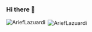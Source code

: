 ### Hi there 👋

<p><img align="left" src="https://github-readme-stats.vercel.app/api/top-langs?username=AriefLazuardi&show_icons=true&locale=en&layout=compact" alt="AriefLazuardi" /></p>

<p>&nbsp;<img align="center" src="https://github-readme-stats.vercel.app/api?username=AriefLazuardi&show_icons=true&locale=en" alt="AriefLazuardi" /></p>

